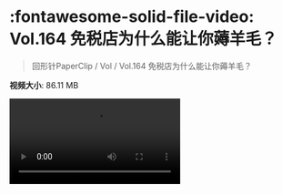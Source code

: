 # :fontawesome-solid-file-video: Vol.164 免税店为什么能让你薅羊毛？

> 回形针PaperClip / Vol / Vol.164 免税店为什么能让你薅羊毛？

**视频大小**: 86.11 MB

<div class="video"><video src="https://file.hsyhx.top/archive/PaperClip/Vol/164.mp4" controls preload>🤔 您的浏览器不支持 video 标签</video></div>